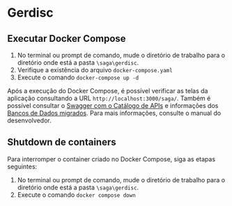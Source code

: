 # Gerdisc

## Executar Docker Compose
1. No terminal ou prompt de comando, mude o diretório de trabalho para o diretório onde está a pasta `\saga\gerdisc`.
2. Verifique a existência do arquivo `docker-compose.yaml`
3. Execute o comando `docker-compose up -d`

Após a execução do Docker Compose, é possível verificar as telas da aplicação consultando a URL `http://localhost:3000/saga/`. Também é possível consultar o [Swagger com o Catálogo de APIs](https://github.com/ribeiroisaac/saga/wiki/Gerdisc-%E2%80%90-Swagger-API) e informações dos [Bancos de Dados migrados](https://github.com/ribeiroisaac/saga/wiki/Gerdisc-%E2%80%90-Conex%C3%A3o-com-o-Banco). Para mais informações, consulte o manual do desenvolvedor.

## Shutdown de containers
Para interromper o container criado no Docker Compose, siga as etapas seguintes:
1. No terminal ou prompt de comando, mude o diretório de trabalho para o diretório onde está a pasta `\saga\gerdisc`.
2. Execute o comando `docker compose down`
